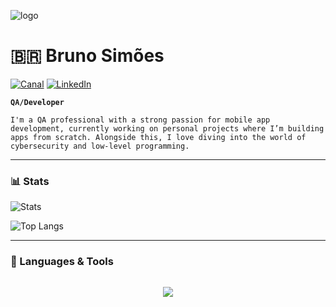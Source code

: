 ![logo](https://i.postimg.cc/MGMHX1Nc/duomo-milano-vista-dal-basso.jpg)
<div align="left">

# 🇧🇷 Bruno Simões 

[![Canal](https://img.shields.io/badge/YouTube-FF0000?style=for-the-badge&logo=youtube&logoColor=white)](https://www.youtube.com/@brunokoiyae) 
[![LinkedIn](https://img.shields.io/badge/linkedin-%230077B5.svg?style=for-the-badge&logo=linkedin&logoColor=white)](https://www.linkedin.com/in/brunosimoes1/)

**`QA/Developer`**

```I'm a QA professional with a strong passion for mobile app development, currently working on personal projects where I’m building apps from scratch. Alongside this, I love diving into the world of cybersecurity and low-level programming.```

---

### 📊 Stats

![Stats](https://github-readme-stats.vercel.app/api?username=koiyae&show_icons=true&theme=radical)

![Top Langs](https://github-readme-stats.vercel.app/api/top-langs/?username=koiyae&layout=compact&exclude_repo=dotfiles-gruvbox,dotfiles,dotfiles-blue,temperatureRestAPI)



</div>

<div align="left">

---

### 🤖 Languages & Tools

</div>

<div align="left" style="margin-bottom: 40px;">

<div style="display: flex; flex-wrap: wrap; justify-content: space-evenly;">
    <p align="left">
        <a href="https://skillicons.dev">
            <img src="https://skillicons.dev/icons?i=androidstudio,kotlin,react,c,py,flask,sqlite,selenium,js,html,css,vue,git,linux,azure,figma&perline=8" />
        </a>
    </p>
</div>

</div>

<div align="left">
